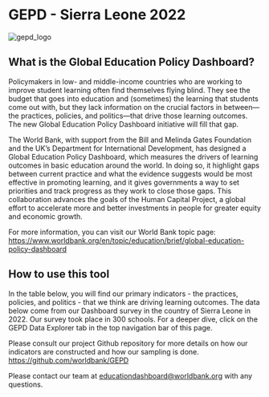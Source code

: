 # GEPD - Sierra Leone 2022

![gepd_logo](gepd_logo.png)

## What is the Global Education Policy Dashboard?
<!-- MDTOC maxdepth:6 firsth1:1 numbering:0 flatten:0 bullets:1 updateOnSave:1 -->



<!-- /MDTOC -->
Policymakers in low- and middle-income countries who are working to improve student learning often find themselves flying blind. They see the budget that goes into education and (sometimes) the learning that students come out with, but they lack information on the crucial factors in between— the practices, policies, and politics—that drive those learning outcomes. The new Global Education Policy Dashboard initiative will fill that gap.

The World Bank, with support from the Bill and Melinda Gates Foundation and the UK’s Department for International Development, has designed a Global Education Policy Dashboard, which measures the drivers of learning outcomes in basic education around the world. In doing so, it highlight gaps between current practice and  what the evidence suggests would be most effective in promoting learning, and it gives governments a way to set priorities and track progress as they work to close those gaps. This collaboration advances the goals of the Human Capital Project, a global effort to accelerate more and better investments in people for greater equity and economic growth.

For more information, you can visit our World Bank topic page:
https://www.worldbank.org/en/topic/education/brief/global-education-policy-dashboard

## How to use this tool
In the table below, you will find our primary indicators - the practices, policies, and politics - that we think are driving learning outcomes.  The data below come from our Dashboard survey in the country of Sierra Leone in 2022. Our survey took place in 300 schools. For a deeper dive, click on the GEPD Data Explorer tab in the top navigation bar of this page.

Please consult our project Github repository for more details on how our indicators are constructed and how our sampling is done.  https://github.com/worldbank/GEPD

Please contact our team at educationdashboard@worldbank.org with any questions.
